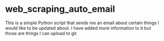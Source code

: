 # web_scraping_auto_email

This is a simple Python script that sends me an email about certain things I would like to be updated about. I have added more information to it but those are things I can upload to git
